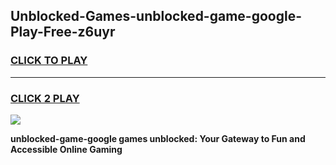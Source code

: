 
## Unblocked-Games-unblocked-game-google-Play-Free-z6uyr
<h3>
<a href="https://premium76.site?title=unblocked-game-google&ref=09A">CLICK TO PLAY</a></h3>
<hr>

<h3>
<a href="https://premium76.site?title=unblocked-game-google&ref=09A">CLICK 2 PLAY</a>
  
</h3>

<a href="https://premium76.site?title=unblocked-game-google&ref=09A"><img src="https://clearcache.store/games.png"></a>


**unblocked-game-google games unblocked: Your Gateway to Fun and Accessible Online Gaming**
